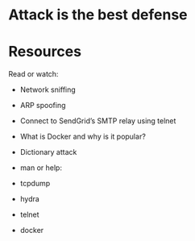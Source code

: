 # Attack is the best defense

# Resources
Read or watch:

* Network sniffing
* ARP spoofing
* Connect to SendGrid’s SMTP relay using telnet
* What is Docker and why is it popular?
* Dictionary attack
* man or help:

* tcpdump
* hydra
* telnet
* docker
